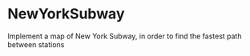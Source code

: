 # NewYorkSubway
Implement a map of New York Subway, in order to find the fastest path between stations

